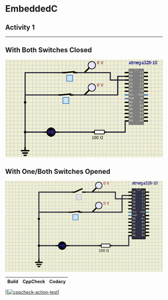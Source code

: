 # EmbeddedC

## Activity 1
***

## With Both Switches Closed

![](https://github.com/Ankana9910/EmbeddedC/blob/8aff971d2673f54c3e93ba570898fa33d09e9adc/Activity1/simulation/cktclo.png)


## With One/Both Switches Opened

![](https://github.com/Ankana9910/EmbeddedC/blob/8aff971d2673f54c3e93ba570898fa33d09e9adc/Activity1/simulation/cktopen.png)


|Build|CppCheck|Codacy|
|----|-----|----|

||[![cppcheck-action-test](https://github.com/Ankana9910/EmbeddedC/actions/workflows/cppcheck.yml/badge.svg)](https://github.com/Ankana9910/EmbeddedC/actions/workflows/cppcheck.yml)|
